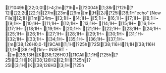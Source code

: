 [?1049h[22;0;0t[>4;2m[?1h=[?2004h[1;38r[?12h[?12l[22;2t[22;1t[27m[23m[29m[m[H[2J[?25l[38;1H"echo" [New File][2;1H[1m[34m~                                                                                                                                              [3;1H~                                                                                                                                              [4;1H~                                                                                                                                              [5;1H~                                                                                                                                              [6;1H~                                                                                                                                              [7;1H~                                                                                                                                              [8;1H~                                                                                                                                              [9;1H~                                                                                                                                              [10;1H~                                                                                                                                              [11;1H~                                                                                                                                              [12;1H~                                                                                                                                              [13;1H~                                                                                                                                              [14;1H~                                                                                                                                              [15;1H~                                                                                                                                              [16;1H~                                                                                                                                              [17;1H~                                                                                                                                              [18;1H~                                                                                                                                              [19;1H~                                                                                                                                              [20;1H~                                                                                                                                              [21;1H~                                                                                                                                              [22;1H~                                                                                                                                              [23;1H~                                                                                                                                              [24;1H~                                                                                                                                              [25;1H~                                                                                                                                              [26;1H~                                                                                                                                              [27;1H~                                                                                                                                              [28;1H~                                                                                                                                              [29;1H~                                                                                                                                              [30;1H~                                                                                                                                              [31;1H~                                                                                                                                              [32;1H~                                                                                                                                              [33;1H~                                                                                                                                              [34;1H~                                                                                                                                              [35;1H~                                                                                                                                              [36;1H~                                                                                                                                              [37;1H~                                                                                                                                              [m[38;126H0,0-1[9CAll[1;1H[?25h[?25l[38;116Hi[1;1H[38;116H [1;1H[38;1H[1m-- INSERT --[m[38;13H[K[38;126H0,1[11CAll[1;1H[?25h[?25l[2;1H[K[38;126H2[2;1H[?25h[?25l[3;1H[K[38;126H3[3;1H[?25h